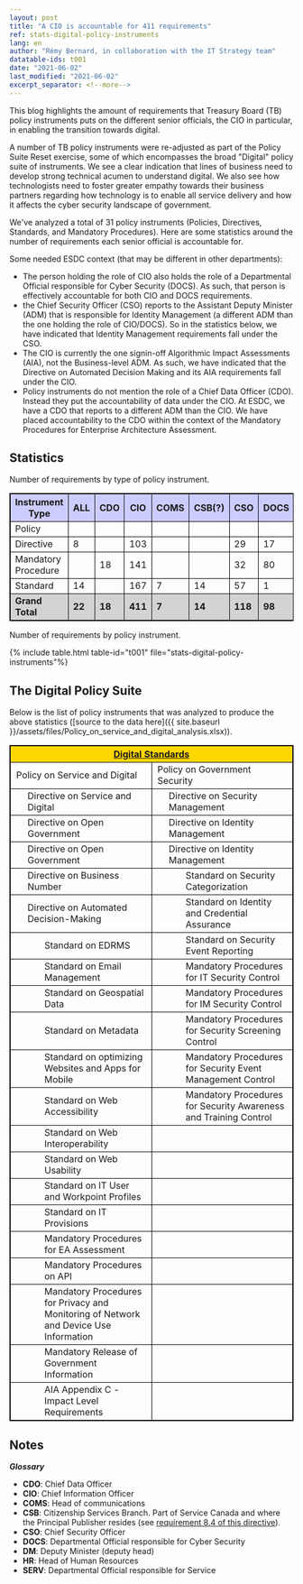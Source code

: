 ```yaml
---
layout: post
title: "A CIO is accountable for 411 requirements"
ref: stats-digital-policy-instruments
lang: en
author: "Rémy Bernard, in collaboration with the IT Strategy team"
datatable-ids: t001
date: "2021-06-02"
last_modified: "2021-06-02"
excerpt_separator: <!--more-->
---
```

<!-- markdownlint-disable MD033 -->
<!-- the below cSpell statement says to ignore any text between HTML tags. e.g., it will ignore "th rowspan='2'" in this string: <th rowspan='2'> -->
<!-- cSpell:ignoreRegExp /\<[^\>]+\>/ -->
<!-- The img + em {} stylecheet selector is a hack to add caption to an image in markdown without using plugin: https://stackoverflow.com/questions/19331362/using-an-image-caption-in-markdown-jekyll -->

<style>
table, th, td {
  border: 1px solid black;
}

th {
  background-color: #ccccff;
}

tr.grand-total {
  background-color: lightgray;
  font-weight: bold;
}

td.level1 {
  padding-left: 10px;
}

td.level2 {
  padding-left: 30px;
}

td.level3 {
  padding-left: 60px;
}

img + em { display: inline-block; }
</style>

This blog highlights the amount of requirements that Treasury Board (TB) policy instruments puts on the different senior officials, the CIO in particular, in enabling the transition towards digital.
<!--more-->

A number of TB policy instruments were re-adjusted as part of the Policy Suite Reset exercise, some of which encompasses the broad "Digital" policy suite of instruments.
We see a clear indication that lines of business need to develop strong technical acumen to understand digital.
We also see how technologists need to foster greater empathy towards their business partners regarding how technology is to enable all service delivery and how it affects the cyber security landscape of government.

We've analyzed a total of 31 policy instruments (Policies, Directives, Standards, and Mandatory Procedures). Here are some statistics around the number of requirements each senior official is accountable for.

Some needed ESDC context (that may be different in other departments):

- The person holding the role of CIO also holds the role of a Departmental Official responsible for Cyber Security (DOCS). As such, that person is effectively accountable for both CIO and DOCS requirements.
- the Chief Security Officer (CSO) reports to the Assistant Deputy Minister (ADM) that is responsible for Identity Management (a different ADM than the one holding the role of CIO/DOCS). So in the statistics below, we have indicated that Identity Management requirements fall under the CSO.
- The CIO is currently the one signin-off Algorithmic Impact Assessments (AIA), not the Business-level ADM. As such, we have indicated that the Directive on Automated Decision Making and its AIA requirements fall under the CIO.
- Policy instruments do not mention the role of a Chief Data Officer (CDO). Instead they put the accountability of data under the CIO. At ESDC, we have a CDO that reports to a different ADM than the CIO. We have placed accountability to the CDO within the context of the Mandatory Procedures for Enterprise Architecture Assessment.

## Statistics

Number of requirements by type of policy instrument.

<table>
  <tr>
    <th>Instrument Type</th>
    <th>ALL</th>
    <th>CDO</th>
    <th>CIO</th>
    <th>COMS</th>
    <th>CSB(?)</th>
    <th>CSO</th>
    <th>DOCS</th>
    <th>DM</th>
    <th>HR</th>
    <th>SERV</th>
  </tr>
  <tr>
    <td>Policy</td>
    <td>&nbsp;</td>
    <td>&nbsp;</td>
    <td>&nbsp;</td>
    <td>&nbsp;</td>
    <td>&nbsp;</td>
    <td>&nbsp;</td>
    <td>&nbsp;</td>
    <td>54</td>
    <td>&nbsp;</td>
    <td>&nbsp;</td>
  </tr>
  <tr>
    <td>Directive</td>
    <td>8</td>
    <td>&nbsp;</td>
    <td>103</td>
    <td>&nbsp;</td>
    <td>&nbsp;</td>
    <td>29</td>
    <td>17</td>
    <td>&nbsp;</td>
    <td>2</td>
    <td>7</td>
  </tr>
  <tr>
    <td>Mandatory Procedure</td>
    <td>&nbsp;</td>
    <td>18</td>
    <td>141</td>
    <td>&nbsp;</td>
    <td>&nbsp;</td>
    <td>32</td>
    <td>80</td>
    <td>&nbsp;</td>
    <td>&nbsp;</td>
    <td>&nbsp;</td>
  </tr>
  <tr>
    <td>Standard</td>
    <td>14</td>
    <td>&nbsp;</td>
    <td>167</td>
    <td>7</td>
    <td>14</td>
    <td>57</td>
    <td>1</td>
    <td>&nbsp;</td>
    <td>1</td>
    <td>&nbsp;</td>
  </tr>
  <tr class="grand-total">
    <td>Grand Total</td>
    <td>22</td>
    <td>18</td>
    <td>411</td>
    <td>7</td>
    <td>14</td>
    <td>118</td>
    <td>98</td>
    <td>54</td>
    <td>3</td>
    <td>7</td>
  </tr>
</table>

Number of requirements by policy instrument.

{% include table.html table-id="t001" file="stats-digital-policy-instruments"%}

## The Digital Policy Suite

Below is the list of policy instruments that was analyzed to produce the above statistics ([source to the data here]({{ site.baseurl }}/assets/files/Policy_on_service_and_digital_analysis.xlsx)).

<table>
  <tr>
    <th colspan="2" style="background-color: gold; text-align: center;"><a href="https://www.canada.ca/en/government/system/digital-government/government-canada-digital-standards.html">Digital Standards</a></th>
  </tr>
  <tr>
    <td class="level1" width="50%">Policy on Service and Digital</td>
    <td class="level1" width="50%">Policy on Government Security</td>
  </tr>
  <tr>
    <td class="level2">Directive on Service and Digital</td>
    <td class="level2">Directive on Security Management</td>
  </tr>
  <tr>
    <td class="level2">Directive on Open Government</td>
    <td class="level2">Directive on Identity Management</td>
  </tr>
  <tr>
    <td class="level2">Directive on Open Government</td>
    <td class="level2">Directive on Identity Management</td>
  </tr>
  <tr>
    <td class="level2">Directive on Business Number</td>
    <td class="level3">Standard on Security Categorization</td>
  </tr>
  <tr>
    <td class="level2">Directive on Automated Decision-Making</td>
    <td class="level3">Standard on Identity and Credential Assurance</td>
  </tr>
  <tr>
    <td class="level3">Standard on EDRMS</td>
    <td class="level3">Standard on Security Event Reporting</td>
  </tr>
  <tr>
    <td class="level3">Standard on Email Management</td>
    <td class="level3">Mandatory Procedures for IT Security Control</td>
  </tr>
  <tr>
    <td class="level3">Standard on Geospatial Data</td>
    <td class="level3">Mandatory Procedures for IM Security Control</td>
  </tr>
  <tr>
    <td class="level3">Standard on Metadata</td>
    <td class="level3">Mandatory Procedures for Security Screening Control</td>
  </tr>
  <tr>
    <td class="level3">Standard on optimizing Websites and Apps for Mobile</td>
    <td class="level3">Mandatory Procedures for Security Event Management Control</td>
  </tr>
  <tr>
    <td class="level3">Standard on Web Accessibility</td>
    <td class="level3">Mandatory Procedures for Security Awareness and Training Control</td>
  </tr>
  <tr>
    <td class="level3">Standard on Web Interoperability</td>
    <td>&nbsp;</td>
  </tr>
  <tr>
    <td class="level3">Standard on Web Usability</td>
    <td>&nbsp;</td>
  </tr>
  <tr>
    <td class="level3">Standard on IT User and Workpoint Profiles</td>
    <td>&nbsp;</td>
  </tr>
  <tr>
    <td class="level3">Standard on IT Provisions</td>
    <td>&nbsp;</td>
  </tr>  
  <tr>
    <td class="level3">Mandatory Procedures for EA Assessment</td>
    <td>&nbsp;</td>
  </tr>
  <tr>
    <td class="level3">Mandatory Procedures on API</td>
    <td>&nbsp;</td>
  </tr>
  <tr>
    <td class="level3">Mandatory Procedures for Privacy and Monitoring of Network and Device Use Information</td>
    <td>&nbsp;</td>
  </tr>
  <tr>
    <td class="level3">Mandatory Release of Government Information</td>
    <td>&nbsp;</td>
  </tr>
  <tr>
    <td class="level3">AIA Appendix C - Impact Level Requirements</td>
    <td>&nbsp;</td>
  </tr>  
</table>

## Notes

***Glossary***

- **CDO**: Chief Data Officer
- **CIO**:  Chief Information Officer
- **COMS**: Head of communications
- **CSB**: Citizenship Services Branch. Part of Service Canada and where the Principal Publisher resides (see [requirement 8.4 of this directive](https://www.tbs-sct.gc.ca/pol/doc-eng.aspx?id=30682)).
- **CSO**: Chief Security Officer
- **DOCS**: Departmental Official responsible for Cyber Security
- **DM**: Deputy Minister (deputy head)
- **HR**: Head of Human Resources
- **SERV**: Departmental Official responsible for Service
